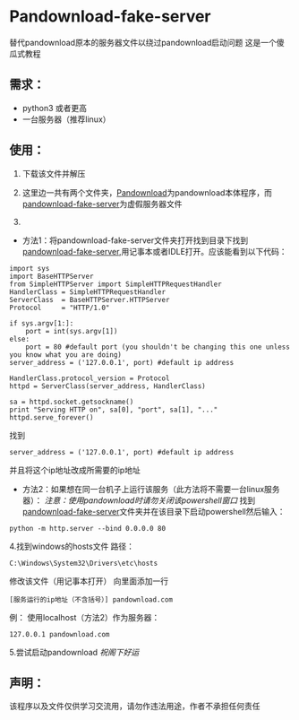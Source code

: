 # Pandownload-fake-server
替代pandownload原本的服务器文件以绕过pandownload启动问题
这是一个傻瓜式教程

## 需求：
- python3 或者更高
- 一台服务器（推荐linux）
## 使用：
1. 下载该文件并解压

2. 这里边一共有两个文件夹，[Pandownload](/Pandownload/)为pandownload本体程序，而[pandownload-fake-server](/pandownload-fake-server/)为虚假服务器文件

3.
 - 方法1：将pandownload-fake-server文件夹打开找到目录下找到[pandownload-fake-server](/pandownload-fake-server/script.py),用记事本或者IDLE打开。应该能看到以下代码：
```
import sys
import BaseHTTPServer
from SimpleHTTPServer import SimpleHTTPRequestHandler
HandlerClass = SimpleHTTPRequestHandler
ServerClass  = BaseHTTPServer.HTTPServer
Protocol     = "HTTP/1.0"
 
if sys.argv[1:]:
    port = int(sys.argv[1])
else:
    port = 80 #default port (you shouldn't be changing this one unless you know what you are doing)
server_address = ('127.0.0.1', port) #default ip address
 
HandlerClass.protocol_version = Protocol
httpd = ServerClass(server_address, HandlerClass)
 
sa = httpd.socket.getsockname()
print "Serving HTTP on", sa[0], "port", sa[1], "..."
httpd.serve_forever()
```
找到
```
server_address = ('127.0.0.1', port) #default ip address
```
并且将这个ip地址改成所需要的ip地址

 - 方法2：如果想在同一台机子上运行该服务（此方法将不需要一台linux服务器）：
 *注意：使用pandownload时请勿关闭该powershell窗口*
找到[pandownload-fake-server](/pandownload-fake-server/)文件夹并在该目录下启动powershell然后输入：
```
python -m http.server --bind 0.0.0.0 80
```

4.找到windows的hosts文件
路径：
```
C:\Windows\System32\Drivers\etc\hosts
```
修改该文件（用记事本打开）
向里面添加一行

```
[服务运行的ip地址（不含括号）] pandownload.com
```

例：
使用localhost（方法2）作为服务器：
```
127.0.0.1 pandownload.com
```
5.尝试启动pandownload
*祝阁下好运*

## 声明：
该程序以及文件仅供学习交流用，请勿作违法用途，作者不承担任何责任
